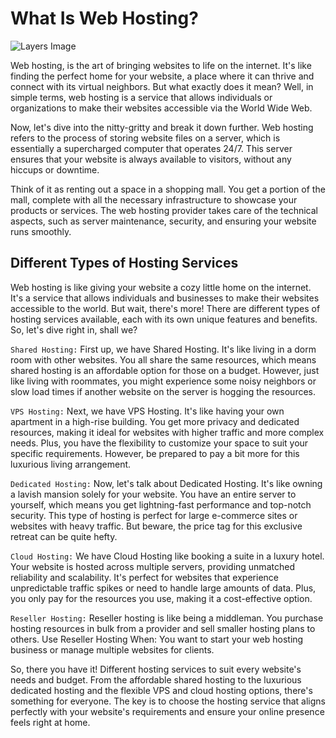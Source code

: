 # What Is Web Hosting?

![Layers Image](./img/Hosting.avif "a title")




Web hosting, is the art of bringing websites to life on the internet. It's like finding the perfect home for your website, a place where it can thrive and connect with its virtual neighbors. But what exactly does it mean? Well, in simple terms, web hosting is a service that allows individuals or organizations to make their websites accessible via the World Wide Web.

Now, let's dive into the nitty-gritty and break it down further. Web hosting refers to the process of storing website files on a server, which is essentially a supercharged computer that operates 24/7. This server ensures that your website is always available to visitors, without any hiccups or downtime.

Think of it as renting out a space in a shopping mall. You get a portion of the mall, complete with all the necessary infrastructure to showcase your products or services. The web hosting provider takes care of the technical aspects, such as server maintenance, security, and ensuring your website runs smoothly.

 ## Different Types of Hosting Services


Web hosting is like giving your website a cozy little home on the internet. It's a service that allows individuals and businesses to make their websites accessible to the world. But wait, there's more! There are different types of hosting services available, each with its own unique features and benefits. So, let's dive right in, shall we?

`Shared Hosting:` First up, we have Shared Hosting. It's like living in a dorm room with other websites. You all share the same resources, which means shared hosting is an affordable option for those on a budget. However, just like living with roommates, you might experience some noisy neighbors or slow load times if another website on the server is hogging the resources.

`VPS Hosting:` Next, we have VPS Hosting. It's like having your own apartment in a high-rise building. You get more privacy and dedicated resources, making it ideal for websites with higher traffic and more complex needs. Plus, you have the flexibility to customize your space to suit your specific requirements. However, be prepared to pay a bit more for this luxurious living arrangement.

`Dedicated Hosting:` Now, let's talk about Dedicated Hosting. It's like owning a lavish mansion solely for your website. You have an entire server to yourself, which means you get lightning-fast performance and top-notch security. This type of hosting is perfect for large e-commerce sites or websites with heavy traffic. But beware, the price tag for this exclusive retreat can be quite hefty.

`Cloud Hosting:`  We have Cloud Hosting like booking a suite in a luxury hotel. Your website is hosted across multiple servers, providing unmatched reliability and scalability. It's perfect for websites that experience unpredictable traffic spikes or need to handle large amounts of data. Plus, you only pay for the resources you use, making it a cost-effective option.

`Reseller Hosting:` Reseller hosting is like being a middleman. You purchase hosting resources in bulk from a provider and sell smaller hosting plans to others.
Use Reseller Hosting When: You want to start your web hosting business or manage multiple websites for clients.


So, there you have it! Different hosting services to suit every website's needs and budget. From the affordable shared hosting to the luxurious dedicated hosting and the flexible VPS and cloud hosting options, there's something for everyone. The key is to choose the hosting service that aligns perfectly with your website's requirements and ensure your online presence feels right at home.


